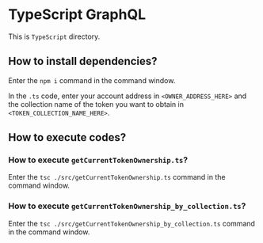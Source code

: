 # TypeScript GraphQL
This is `TypeScript` directory.

## How to install dependencies?
Enter the `npm i` command in the command window.

In the `.ts` code, enter your account address in `<OWNER_ADDRESS_HERE>` and the collection name of the token you want to obtain in `<TOKEN_COLLECTION_NAME_HERE>`.

## How to execute codes?

### How to execute `getCurrentTokenOwnership.ts`?
Enter the `tsc ./src/getCurrentTokenOwnership.ts` command in the command window.

### How to execute `getCurrentTokenOwnership_by_collection.ts`?
Enter the `tsc ./src/getCurrentTokenOwnership_by_collection.ts` command in the command window.
